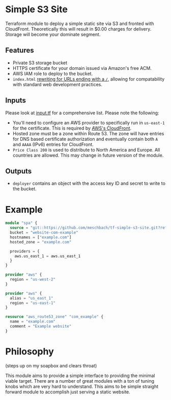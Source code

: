 # Simple S3 Site
Terraform module to deploy a simple static site via S3 and fronted with CloudFront.  Theoretically this will result in
$0.00 charges for delivery.  Storage will become your dominate segment.

## Features
* Private S3 storage bucket
* HTTPS certificate for your domain issued via Amazon's free ACM.
* AWS IAM role to deploy to the bucket.
* `index.html` [rewriting for URLs ending with a `/`](redirect.js), allowing for compatability with standard web
development practices.

## Inputs
Please look at [input.tf](input.tf) for a comprehensive list.  Please note the following:
* You'll need to configure an AWS provider to specifically run in `us-east-1` for the certificate.  This is required by
[AWS's CloudFront]().
* Hosted zone must be a zone within Route 53.  The zone will have entries for DNS based certificate authorization and
eventually contain both `A` and `AAAA` (IPv6) entries for CloudFront.
* `Price Class 200` is used to distribute to North America and Europe.  All countries are allowed.  This may change in
future version of the module.

## Outputs
* `deployer` contains an object with the access key ID and secret to write to the bucket.

# Example
```terraform
module "spa" {
  source = "git::https://github.com/meschbach/tf-simple-s3-site.git?ref=v0.0.1"
  bucket = "website-com-example"
  hostnames = ["example.com"]
  hosted_zone = "example.com"

  providers = {
    aws.us_east_1 = aws.us_east_1
  }
}

provider "aws" {
  region = "us-west-2"
}

provider "aws" {
  alias = "us_east_1"
  region = "us-east-1"
}

resource "aws_route53_zone" "com_example" {
  name = "example.com"
  comment = "Example website"
}
```

# Philosophy
(steps up on my soapbox and clears throat)

This module aims to provide a simple interface to providing the minimal viable target.  There are a number of great
modules with a ton of tuning knobs which are very hard to understand.  This aims to be simple straight forward
module to accomplish just serving a static website.
